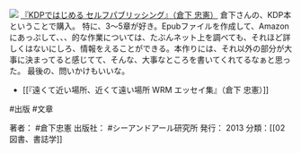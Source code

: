
[![](https://images-fe.ssl-images-amazon.com/images/I/51XYQ5BxD0L._SL160_.jpg)](http://www.amazon.co.jp/exec/obidos/ASIN/4863541384/choiyaki81-22/ref=nosim)
[『KDPではじめる セルフパブリッシング』（倉下 忠憲）](http://www.amazon.co.jp/exec/obidos/ASIN/4863541384/choiyaki81-22/ref=nosim)
倉下さんの、KDP本ということで購入。
特に、3〜5章が好き。Epubファイルを作成して、Amazonにあっぷして、、、的な作業については、たぶんネット上を調べても、それほど詳しくはないにしろ、情報をえることができる。本作りには、それ以外の部分が大事に決まってると感じてて、そんな、大事なところを書いてくれてるなぁと思った。
最後の、問いかけもいいな。

- [[『遠くて近い場所、近くて遠い場所 WRM エッセイ集』（倉下 忠憲）]]

#出版 #文章 

著者： #倉下忠憲 
出版社： #シーアンドアール研究所 
発行： 2013
分類：[[02図書、書誌学]]
